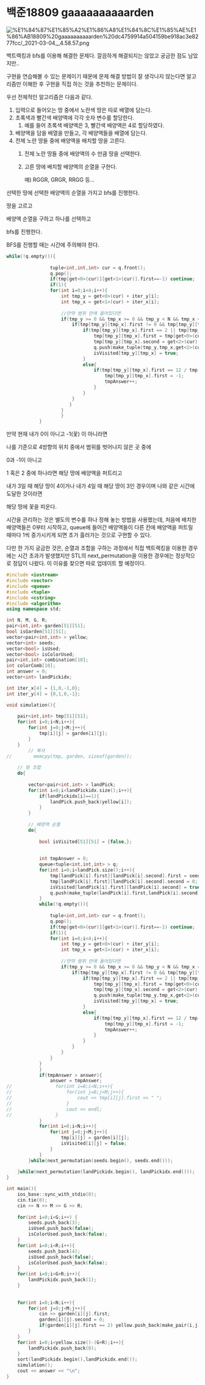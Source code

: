 # 백준18809 gaaaaaaaaaarden

![%E1%84%87%E1%85%A2%E1%86%A8%E1%84%8C%E1%85%AE%E1%86%AB18809%20gaaaaaaaaaarden%20dc4759914a504159be918ac3e8277fcc/_2021-03-04__4.58.57.png](%E1%84%87%E1%85%A2%E1%86%A8%E1%84%8C%E1%85%AE%E1%86%AB18809%20gaaaaaaaaaarden%20dc4759914a504159be918ac3e8277fcc/_2021-03-04__4.58.57.png)

백트랙킹과 bfs를 이용해 해결한 문제다. 깔끔하게 해결되지는 않았고 궁금한 점도 남았지만..

구현을 연습해볼 수 있는 문제이기 때문에 문제 해결 방법이 잘 생각나지 않는다면 알고리즘만 이해한 후 구현을 직접 하는 것을 추천하는 문제이다.

우선 전체적인 알고리즘은 다음과 같다.

1. 입력으로 들어오는 땅 중에서 노란색 땅은 따로 배열에 담는다. 
2. 초록색과 빨간색 배양액에 각각 숫자 변수를 할당한다. 
    1. 예를 들어 초록색 배양액은 3, 빨간색 배양액은 4로 할당하였다. 
3. 배양액을 담을 배열을 만들고, 각 배양액들을 배열에 담는다. 
4. 전체 노란 땅들 중에 배양액을 배치할 땅을 고른다. 
    1. 전체 노란 땅들 중에 배양액의 수 만큼 땅을 선택한다. 
    2. 고른 땅에 배치할 배양액의 순열을 구한다. 

        예) RGGR, GRGR, RRGG 등...

선택한 땅에 선택한 배양액의 순열을 가지고 bfs를 진행한다. 

땅을 고르고

배양액 순열을 구하고 하나를 선택하고

bfs를 진행한다. 

BFS를 진행할 때는 시간에 주의해야 한다. 

```cpp
while(!q.empty()){
                
                tuple<int,int,int> cur = q.front();
                q.pop();
                if(tmp[get<0>(cur)][get<1>(cur)].first==-1) continue;
                if(1){
                for(int i=0;i<4;i++){
                    int tmp_y = get<0>(cur) + iter_y[i];
                    int tmp_x = get<1>(cur) + iter_x[i];
                    
                    //만약 범위 안에 들어있다면
                    if(tmp_y >= 0 && tmp_x >= 0 && tmp_y < N && tmp_x < M ){
                        if(tmp[tmp_y][tmp_x].first != 0 && tmp[tmp_y][tmp_x].first != -1 ){
                            if(tmp[tmp_y][tmp_x].first == 2 || tmp[tmp_y][tmp_x].first == 1 ){
                                tmp[tmp_y][tmp_x].first = tmp[get<0>(cur)][get<1>(cur)].first;
                                tmp[tmp_y][tmp_x].second = get<2>(cur) + 1;
                                q.push(make_tuple(tmp_y,tmp_x,get<2>(cur) + 1));
                                isVisited[tmp_y][tmp_x] = true;
                            }
                            else{
                                if(tmp[tmp_y][tmp_x].first == 12 / tmp[get<0>(cur)][get<1>(cur)].first && tmp[tmp_y][tmp_x].second == get<2>(cur)+1 ){
                                    tmp[tmp_y][tmp_x].first = -1;
                                    tmpAnswer++;
                                }
                            }
                        }
	                   }
	                }
		            }
            }
```

만약 현재 내가 0이 아니고 -1(꽃) 이 아니라면

나를 기준으로 4방향의 위치 중에서 범위를 벗어나지 않은 곳 중에

0과 -1이 아니고 

1 혹은 2 중에 하나라면 해당 땅에 배양액을 퍼트리고 

내가 3일 때 해당 땅이 4이거나 내가 4일 때 해당 땅이 3인 경우이며 나와 같은 시간에 도달한 것이라면

해당 땅에 꽃을 피운다. 

시간을 관리하는 것은 별도의 변수를 하나 정해 놓는 방법을 사용했는데, 처음에 배치한 배양액들은 0부터 시작하고, queue에 들어간 배양액들이 다른 칸에 배양액을 퍼트릴 때마다 1씩 증가시키게 되면 초가 흘러가는 것으로 구현할 수 있다. 

다만 한 가지 궁금한 것은, 순열과 조합을 구하는 과정에서 직접 백트랙킹을 이용한 경우에는 시간 초과가 발생했지만 STL의 next_permutation을 이용한 경우에는 정상적으로 정답이 나왔다. 이 이유를 찾으면 따로 업데이트 할 예정이다.

```cpp
#include <iostream>
#include <vector>
#include <queue>
#include <tuple>
#include <cstring>
#include <algorithm>
using namespace std;

int N, M, G, R;
pair<int,int> garden[51][51];
bool isGarden[51][51];
vector<pair<int,int> > yellow;
vector<int> seeds;
vector<bool> isUsed;
vector<bool> isColorUsed;
pair<int,int> combination[10];
int colorComb[10];
int answer = 0;
vector<int> landPickidx;

int iter_x[4] = {1,0,-1,0};
int iter_y[4] = {0,1,0,-1};

void simulation(){
    
    pair<int,int> tmp[51][51];
    for(int i=0;i<N;i++){
        for(int j=0;j<M;j++){
            tmp[i][j] = garden[i][j];
        }
    }
        // 복사
//        memcpy(tmp, garden, sizeof(garden));
        
    // 땅 조합
    do{
        
        vector<pair<int,int> > landPick;
        for(int i=0;i<landPickidx.size();i++){
            if(landPickidx[i]==1){
                landPick.push_back(yellow[i]);
            }
        }
        
        // 배양액 순열
        do{
            
            bool isVisited[51][51] = {false,};
            
            
            int tmpAnswer = 0;
            queue<tuple<int,int,int> > q;
            for(int i=0;i<landPick.size();i++){
                tmp[landPick[i].first][landPick[i].second].first = seeds[i];
                tmp[landPick[i].first][landPick[i].second].second = 0;
                isVisited[landPick[i].first][landPick[i].second] = true;
                q.push(make_tuple(landPick[i].first,landPick[i].second,0));
            }
            while(!q.empty()){
                
                tuple<int,int,int> cur = q.front();
                q.pop();
                if(tmp[get<0>(cur)][get<1>(cur)].first==-1) continue;
                if(1){
                for(int i=0;i<4;i++){
                    int tmp_y = get<0>(cur) + iter_y[i];
                    int tmp_x = get<1>(cur) + iter_x[i];
                    
                    //만약 범위 안에 들어있다면
                    if(tmp_y >= 0 && tmp_x >= 0 && tmp_y < N && tmp_x < M ){
                        if(tmp[tmp_y][tmp_x].first != 0 && tmp[tmp_y][tmp_x].first != -1 ){
                            if(tmp[tmp_y][tmp_x].first == 2 || tmp[tmp_y][tmp_x].first == 1 ){
                                tmp[tmp_y][tmp_x].first = tmp[get<0>(cur)][get<1>(cur)].first;
                                tmp[tmp_y][tmp_x].second = get<2>(cur) + 1;
                                q.push(make_tuple(tmp_y,tmp_x,get<2>(cur) + 1));
                                isVisited[tmp_y][tmp_x] = true;
                            }
                            else{
                                if(tmp[tmp_y][tmp_x].first == 12 / tmp[get<0>(cur)][get<1>(cur)].first && tmp[tmp_y][tmp_x].second == get<2>(cur)+1 ){
                                    tmp[tmp_y][tmp_x].first = -1;
                                    tmpAnswer++;
                                }
                            }
                        }
                    }
                }
            }
            }
            if(tmpAnswer > answer){
                answer = tmpAnswer;
//                for(int i=0;i<N;i++){
//                    for(int j=0;j<M;j++){
//                        cout << tmp[i][j].first << " ";
//                    }
//                    cout << endl;
//                }
            }
            for(int i=0;i<N;i++){
                for(int j=0;j<M;j++){
                    tmp[i][j] = garden[i][j];
                    isVisited[i][j] = false;
                }
            }
        }while(next_permutation(seeds.begin(), seeds.end()));
        
    }while(next_permutation(landPickidx.begin(), landPickidx.end()));
}

int main(){
    ios_base::sync_with_stdio(0);
    cin.tie(0);
    cin >> N >> M >> G >> R;
    
    for(int i=0;i<G;i++) {
        seeds.push_back(3);
        isUsed.push_back(false);
        isColorUsed.push_back(false);
    }
    for(int i=0;i<R;i++){
        seeds.push_back(4);
        isUsed.push_back(false);
        isColorUsed.push_back(false);
    }
    for(int i=0;i<G+R;i++){
        landPickidx.push_back(1);
    }
    
    
    for(int i=0;i<N;i++){
        for(int j=0;j<M;j++){
            cin >> garden[i][j].first;
            garden[i][j].second = 0;
            if(garden[i][j].first == 2) yellow.push_back(make_pair(i,j));
        }
    }
    for(int i=0;i<yellow.size()-(G+R);i++){
        landPickidx.push_back(0);
    }
    sort(landPickidx.begin(),landPickidx.end());
    simulation();
    cout << answer << "\n";
}
```